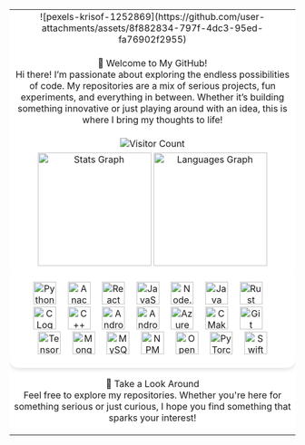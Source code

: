 <table style="width: 100%; background-color: white; border-collapse: collapse;">
  <tr>
    <td align="center">
![pexels-krisof-1252869](https://github.com/user-attachments/assets/8f882834-797f-4dc3-95ed-fa76902f2955)
    </td>
  </tr>
  <tr>
    <td align="center">
      <p>👋 Welcome to My GitHub!<br>Hi there! I’m passionate about exploring the endless possibilities of code. My repositories are a mix of serious projects, fun experiments, and everything in between. Whether it’s building something innovative or just playing around with an idea, this is where I bring my thoughts to life!</p>
    </td>
  </tr>
  <tr>
    <td align="center">
      <img src="https://profile-counter.glitch.me/Abhigyan126/count.svg?" alt="Visitor Count" />
    </td>
  </tr>
  <tr>
    <td align="center">
      <img src="https://github-readme-stats.vercel.app/api?username=Abhigyan126&hide_title=false&hide_rank=false&show_icons=true&include_all_commits=true&count_private=true&disable_animations=false&theme=dracula&locale=en&hide_border=false&order=1" height="200" alt="Stats Graph" />
      <img src="https://github-readme-stats.vercel.app/api/top-langs?username=Abhigyan126&locale=en&hide_title=false&layout=compact&card_width=420&langs_count=12&theme=dracula&hide_border=false&order=2" height="200" alt="Languages Graph" />
    </td>
  </tr>
  <tr>
    <td align="center" style="background-color: #ffffff; padding: 20px; border-radius: 15px; box-shadow: 0px 4px 6px rgba(0, 0, 0, 0.1);">
      <img src="https://cdn.jsdelivr.net/gh/devicons/devicon/icons/python/python-original.svg" height="40" alt="Python Logo" />
      <img width="12" />
      <img src="https://cdn.jsdelivr.net/gh/devicons/devicon/icons/anaconda/anaconda-original.svg" height="40" alt="Anaconda Logo" />
      <img width="12" />
      <img src="https://cdn.jsdelivr.net/gh/devicons/devicon/icons/react/react-original.svg" height="40" alt="React Logo" />
      <img width="12" />
      <img src="https://cdn.jsdelivr.net/gh/devicons/devicon/icons/javascript/javascript-original.svg" height="40" alt="JavaScript Logo" />
      <img width="12" />
      <img src="https://cdn.jsdelivr.net/gh/devicons/devicon/icons/nodejs/nodejs-original.svg" height="40" alt="Node.js Logo" />
      <img width="12" />
      <img src="https://cdn.jsdelivr.net/gh/devicons/devicon/icons/java/java-original.svg" height="40" alt="Java Logo" />
      <img width="12" />
      <img src="https://cdn.jsdelivr.net/gh/devicons/devicon/icons/rust/rust-original.svg" height="40" alt="Rust Logo" />
      <img width="12" />
      <img src="https://cdn.jsdelivr.net/gh/devicons/devicon/icons/c/c-original.svg" height="40" alt="C Logo" />
      <img width="12" />
      <img src="https://cdn.jsdelivr.net/gh/devicons/devicon/icons/cplusplus/cplusplus-original.svg" height="40" alt="C++ Logo" />
      <img width="12" />
      <img src="https://cdn.jsdelivr.net/gh/devicons/devicon/icons/android/android-original.svg" height="40" alt="Android Logo" />
      <img width="12" />
      <img src="https://cdn.jsdelivr.net/gh/devicons/devicon/icons/androidstudio/androidstudio-original.svg" height="40" alt="Android Studio Logo" />
      <img width="12" />
      <img src="https://cdn.jsdelivr.net/gh/devicons/devicon/icons/azure/azure-original.svg" height="40" alt="Azure Logo" />
      <img width="12" />
      <img src="https://cdn.jsdelivr.net/gh/devicons/devicon/icons/cmake/cmake-original.svg" height="40" alt="CMake Logo" />
      <img width="12" />
      <img src="https://cdn.jsdelivr.net/gh/devicons/devicon/icons/git/git-original.svg" height="40" alt="Git Logo" />
      <img width="12" />
      <img src="https://cdn.jsdelivr.net/gh/devicons/devicon/icons/tensorflow/tensorflow-original.svg" height="40" alt="TensorFlow Logo" />
      <img width="12" />
      <img src="https://cdn.jsdelivr.net/gh/devicons/devicon/icons/mongodb/mongodb-original.svg" height="40" alt="MongoDB Logo" />
      <img width="12" />
      <img src="https://skillicons.dev/icons?i=mysql" height="40" alt="MySQL Logo" />
      <img width="12" />
      <img src="https://cdn.jsdelivr.net/gh/devicons/devicon/icons/npm/npm-original-wordmark.svg" height="40" alt="NPM Logo" />
      <img width="12" />
      <img src="https://cdn.jsdelivr.net/gh/devicons/devicon/icons/opencv/opencv-original.svg" height="40" alt="OpenCV Logo" />
      <img width="12" />
      <img src="https://cdn.jsdelivr.net/gh/devicons/devicon/icons/pytorch/pytorch-original.svg" height="40" alt="PyTorch Logo" />
      <img width="12" />
      <img src="https://skillicons.dev/icons?i=swift" height="40" alt="Swift Logo" />
    </td>
  </tr>
  <tr>
    <td align="center">
      <p>🌟 Take a Look Around<br>Feel free to explore my repositories. Whether you're here for something serious or just curious, I hope you find something that sparks your interest!</p>
    </td>
  </tr>
</table>
